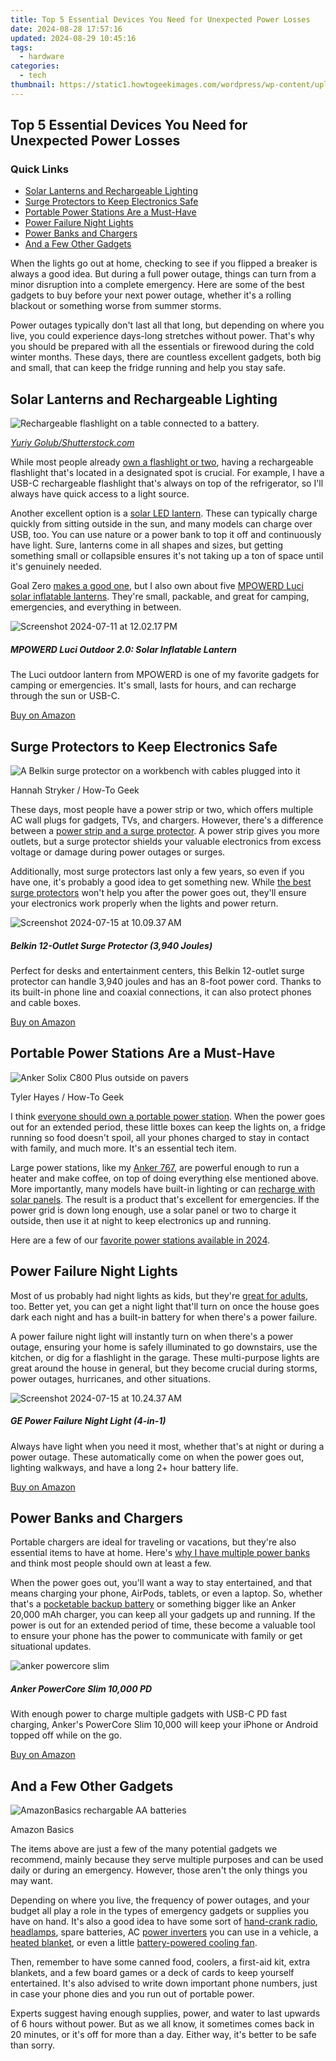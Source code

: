 ```yaml
---
title: Top 5 Essential Devices You Need for Unexpected Power Losses
date: 2024-08-28 17:57:16
updated: 2024-08-29 10:45:16
tags:
  - hardware
categories:
  - tech
thumbnail: https://static1.howtogeekimages.com/wordpress/wp-content/uploads/2024/07/some-essential-gadgets-for-when-there-is-a-power-outage-and-some-icons-around.jpg
---
```


## Top 5 Essential Devices You Need for Unexpected Power Losses

### Quick Links

* [Solar Lanterns and Rechargeable Lighting](https://instagram-video-files.techidaily.com/new-in-2024-step-by-step-guide-to-add-fun-filters-and-graphics-to-your-snapchat-story/)
* [Surge Protectors to Keep Electronics Safe](https://fox-cloud.techidaily.com/updated-launch-a-captivating-livestream-with-minimal-subscribers-for-2024/)
* [Portable Power Stations Are a Must-Have](https://facebook.techidaily.com/data-scrutiny-german-action-to-halt-facebooks-whatsapp-information-sweep/)
* [Power Failure Night Lights](https://win-howtos.techidaily.com/troubleshooting-fix-windows-11-display-brightness-issues/)
* [Power Banks and Chargers](https://android-location-track.techidaily.com/in-2024-ways-to-stop-parent-tracking-your-vivo-y100-drfone-by-drfone-virtual-android/)
* [And a Few Other Gadgets](https://extra-approaches.techidaily.com/updated-navigating-the-maze-of-music-rights-on-instagram/)

 When the lights go out at home, checking to see if you flipped a breaker is always a good idea. But during a full power outage, things can turn from a minor disruption into a complete emergency. Here are some of the best gadgets to buy before your next power outage, whether it's a rolling blackout or something worse from summer storms.

 Power outages typically don't last all that long, but depending on where you live, you could experience days-long stretches without power. That's why you should be prepared with all the essentials or firewood during the cold winter months. These days, there are countless excellent gadgets, both big and small, that can keep the fridge running and help you stay safe.

##  Solar Lanterns and Rechargeable Lighting

![Rechargeable flashlight on a table connected to a battery.](https://static1.howtogeekimages.com/wordpress/wp-content/uploads/2022/09/b90d1f1f.jpg) 

_[Yuriy Golub/Shutterstock.com](https://www.shutterstock.com/image-photo/torch-light-charging-via-power-bank-1234275136)_

 While most people already [own a flashlight or two](https://facebook-video-footage.techidaily.com/new-2024-approved-8-engaging-exercise-routines-for-active-viewership/), having a rechargeable flashlight that's located in a designated spot is crucial. For example, I have a USB-C rechargeable flashlight that's always on top of the refrigerator, so I'll always have quick access to a light source.

 Another excellent option is a [solar LED lantern](https://android-location-track.techidaily.com/in-2024-how-to-track-a-lost-motorola-moto-g34-5g-for-free-drfone-by-drfone-virtual-android/). These can typically charge quickly from sitting outside in the sun, and many models can charge over USB, too. You can use nature or a power bank to top it off and continuously have light. Sure, lanterns come in all shapes and sizes, but getting something small or collapsible ensures it's not taking up a ton of space until it's genuinely needed.

 Goal Zero [makes a good one](http://www.amazon.com/Goal-Zero-Crush-Powered-Lantern/dp/B07BMJPH8L?tag=hotoge-20&ascsubtag=UUhtgUeUpU2004030&asc%5Frefurl=https%3A%2F%2Fwww.howtogeek.com%2Fgadgets-to-buy-before-your-next-power-outage%2F&asc%5Fcampaign=Evergreen), but I also own about five [MPOWERD Luci solar inflatable lanterns](https://www.amazon.com/MPOWERD-Luci-Outdoor-2-0-Rechargeable/dp/B0BX2GN4KL?ref%5F=ast%5Fsto%5Fdp&th=1&tag=hotoge-20&ascsubtag=UUhtgUeUpU2004030&asc%5Frefurl=https%3A%2F%2Fwww.howtogeek.com%2Fgadgets-to-buy-before-your-next-power-outage%2F&asc%5Fcampaign=Evergreen). They're small, packable, and great for camping, emergencies, and everything in between.

![Screenshot 2024-07-11 at 12.02.17 PM](https://static1.howtogeekimages.com/wordpress/wp-content/uploads/2024/07/screenshot-2024-07-11-at-12-02-17-pm.jpg) 

#####  MPOWERD Luci Outdoor 2.0: Solar Inflatable Lantern

The Luci outdoor lantern from MPOWERD is one of my favorite gadgets for camping or emergencies. It's small, lasts for hours, and can recharge through the sun or USB-C. 

[Buy on Amazon](https://www.amazon.com/MPOWERD-Luci-Outdoor-2-0-Rechargeable/dp/B0BX2GN4KL?tag=hotoge-20&ascsubtag=UUhtgUeUpU2004030&asc%5Frefurl=https%3A%2F%2Fwww.howtogeek.com%2Fgadgets-to-buy-before-your-next-power-outage%2F&asc%5Fcampaign=Evergreen) 

##  Surge Protectors to Keep Electronics Safe

![A Belkin surge protector on a workbench with cables plugged into it](https://static1.howtogeekimages.com/wordpress/wp-content/uploads/2024/07/53036701303_951f23b6cd_o.jpg) 

Hannah Stryker / How-To Geek

 These days, most people have a power strip or two, which offers multiple AC wall plugs for gadgets, TVs, and chargers. However, there's a difference between a [power strip and a surge protector](https://techidaily.com/the-way-to-recover-deleted-photos-on-xiaomi-without-backup-by-fonelab-android-recover-photos/). A power strip gives you more outlets, but a surge protector shields your valuable electronics from excess voltage or damage during power outages or surges.

 Additionally, most surge protectors last only a few years, so even if you have one, it's probably a good idea to get something new. While [the best surge protectors](https://article-files.techidaily.com/updated-the-ultimate-rankings-top-budget-friendly-photo-editors-online-for-2024/) won't help you after the power goes out, they'll ensure your electronics work properly when the lights and power return.

![Screenshot 2024-07-15 at 10.09.37 AM](https://static1.howtogeekimages.com/wordpress/wp-content/uploads/2024/07/screenshot-2024-07-15-at-10-09-37-am.jpg) 

#####  Belkin 12-Outlet Surge Protector (3,940 Joules)

Perfect for desks and entertainment centers, this Belkin 12-outlet surge protector can handle 3,940 joules and has an 8-foot power cord. Thanks to its built-in phone line and coaxial connections, it can also protect phones and cable boxes.

[Buy on Amazon](https://www.amazon.com/Belkin-BE112230-08-12-Outlet-Power-Protector/dp/B000J2EN4S?tag=hotoge-20&ascsubtag=UUhtgUeUpU2004030&asc%5Frefurl=https%3A%2F%2Fwww.howtogeek.com%2Fgadgets-to-buy-before-your-next-power-outage%2F&asc%5Fcampaign=Evergreen) 

##  Portable Power Stations Are a Must-Have

![Anker Solix C800 Plus outside on pavers](https://static1.howtogeekimages.com/wordpress/wp-content/uploads/wm/2024/03/anker-solix-c800-plus-outside-on-pavers.JPG) 

Tyler Hayes / How-To Geek

 I think [everyone should own a portable power station](https://some-approaches.techidaily.com/updated-the-pros-guide-to-conquering-photovideo-importers-in-win11/). When the power goes out for an extended period, these little boxes can keep the lights on, a fridge running so food doesn't spoil, all your phones charged to stay in contact with family, and much more. It's an essential tech item.

 Large power stations, like my [Anker 767,](https://sim-unlock.techidaily.com/in-2024-android-unlock-code-sim-unlock-your-infinix-hot-40-phone-and-remove-locked-screen-by-drfone-android/) are powerful enough to run a heater and make coffee, on top of doing everything else mentioned above. More importantly, many models have built-in lighting or can [recharge with solar panels](https://screen-capture.techidaily.com/updated-2024-approved-game-streaming-tool-analysis-choose-obs-or-shadowplay/). The result is a product that's excellent for emergencies. If the power grid is down long enough, use a solar panel or two to charge it outside, then use it at night to keep electronics up and running.

 Here are a few of our [favorite power stations available in 2024](https://driver-download.techidaily.com/easy-tutorial-downloading-and-installing-latest-xp-pen-drivers/).

##  Power Failure Night Lights

 Most of us probably had night lights as kids, but they're [great for adults](https://video-capture.techidaily.com/elevate-your-gaming-experience-4-techniques-for-gameplay-snaps/), too. Better yet, you can get a night light that'll turn on once the house goes dark each night and has a built-in battery for when there's a power failure.

 A power failure night light will instantly turn on when there's a power outage, ensuring your home is safely illuminated to go downstairs, use the kitchen, or dig for a flashlight in the garage. These multi-purpose lights are great around the house in general, but they become crucial during storms, power outages, hurricanes, and other situations.

![Screenshot 2024-07-15 at 10.24.37 AM](https://static1.howtogeekimages.com/wordpress/wp-content/uploads/2024/07/screenshot-2024-07-15-at-10-24-37-am.jpg) 

#####  GE Power Failure Night Light (4-in-1)

Always have light when you need it most, whether that's at night or during a power outage. These automatically come on when the power goes out, lighting walkways, and have a long 2+ hour battery life. 

[Buy on Amazon](https://www.amazon.com/GE-Foldable-Emergency-Flashlight-29679/dp/B07C31FWMC?th=1&tag=hotoge-20&ascsubtag=UUhtgUeUpU2004030&asc%5Frefurl=https%3A%2F%2Fwww.howtogeek.com%2Fgadgets-to-buy-before-your-next-power-outage%2F&asc%5Fcampaign=Evergreen) 

##  Power Banks and Chargers

 Portable chargers are ideal for traveling or vacations, but they're also essential items to have at home. Here's [why I have multiple power banks](https://mondly-stories.techidaily.com/learn-czech-fast-top-rated-online-language-apps/) and think most people should own at least a few.

 When the power goes out, you'll want a way to stay entertained, and that means charging your phone, AirPods, tablets, or even a laptop. So, whether that's a [pocketable backup battery](https://fox-hovers.techidaily.com/updated-in-2024-achieving-audiovisual-consistency-in-premiers/) or something bigger like an Anker 20,000 mAh charger, you can keep all your gadgets up and running. If the power is out for an extended period of time, these become a valuable tool to ensure your phone has the power to communicate with family or get situational updates.

![anker powercore slim](https://static1.howtogeekimages.com/wordpress/wp-content/uploads/2023/09/anker-powercore-slim.png) 

#####  Anker PowerCore Slim 10,000 PD

With enough power to charge multiple gadgets with USB-C PD fast charging, Anker's PowerCore Slim 10,000 will keep your iPhone or Android topped off while on the go. 

[Buy on Amazon](https://www.amazon.com/Anker-Portable-10000mAh-Delivery-PowerCore/dp/B08LH26PFT/?th=1&tag=hotoge-20&ascsubtag=UUhtgUeUpU2004030&asc%5Frefurl=https%3A%2F%2Fwww.howtogeek.com%2Fgadgets-to-buy-before-your-next-power-outage%2F&asc%5Fcampaign=Evergreen) 

##  And a Few Other Gadgets

![AmazonBasics rechargable AA batteries](https://static1.howtogeekimages.com/wordpress/wp-content/uploads/2019/12/10fb15c7-5.png) 

Amazon Basics

 The items above are just a few of the many potential gadgets we recommend, mainly because they serve multiple purposes and can be used daily or during an emergency. However, those aren't the only things you may want.

 Depending on where you live, the frequency of power outages, and your budget all play a role in the types of emergency gadgets or supplies you have on hand. It's also a good idea to have some sort of [hand-crank radio](https://www.amazon.com/Emergency-Radio%EF%BC%8C4000mAh-Solar-Portable-Flashlight-Lamp%EF%BC%8CCell/dp/B083TLZN7G/?tag=hotoge-20&ascsubtag=UUhtgUeUpU2004030&asc%5Frefurl=https%3A%2F%2Fwww.howtogeek.com%2Fgadgets-to-buy-before-your-next-power-outage%2F&asc%5Fcampaign=Evergreen), [headlamps](https://www.amazon.com/Energizer-Universal-Lightweight-Emergency-Batteries/dp/B08WC2VYMS?tag=hotoge-20&ascsubtag=UUhtgUeUpU2004030&asc%5Frefurl=https%3A%2F%2Fwww.howtogeek.com%2Fgadgets-to-buy-before-your-next-power-outage%2F&asc%5Fcampaign=Evergreen), spare batteries, AC [power inverters](https://www.amazon.com/BESTEK-Inverter-Converter-Charger-Listed/dp/B07JJSW48V?tag=hotoge-20&ascsubtag=UUhtgUeUpU2004030&asc%5Frefurl=https%3A%2F%2Fwww.howtogeek.com%2Fgadgets-to-buy-before-your-next-power-outage%2F&asc%5Fcampaign=Evergreen) you can use in a vehicle, a [heated blanket](https://www.amazon.com/Washable-Extremely-Comfortable-Electric-Controller/dp/B097Q85J47?tag=hotoge-20&ascsubtag=UUhtgUeUpU2004030&asc%5Frefurl=https%3A%2F%2Fwww.howtogeek.com%2Fgadgets-to-buy-before-your-next-power-outage%2F&asc%5Fcampaign=Evergreen), or even a little [battery-powered cooling fan](https://www.amazon.com/10000mAh-Battery-Operated-Portable-Stroller/dp/B08C74XV6S?tag=hotoge-20&ascsubtag=UUhtgUeUpU2004030&asc%5Frefurl=https%3A%2F%2Fwww.howtogeek.com%2Fgadgets-to-buy-before-your-next-power-outage%2F&asc%5Fcampaign=Evergreen).

 Then, remember to have some canned food, coolers, a first-aid kit, extra blankets, and a few board games or a deck of cards to keep yourself entertained. It's also advised to write down important phone numbers, just in case your phone dies and you run out of portable power.

 Experts suggest having enough supplies, power, and water to last upwards of 6 hours without power. But as we all know, it sometimes comes back in 20 minutes, or it's off for more than a day. Either way, it's better to be safe than sorry.

<ins class="adsbygoogle"
     style="display:block"
     data-ad-format="autorelaxed"
     data-ad-client="ca-pub-7571918770474297"
     data-ad-slot="1223367746"></ins>



<ins class="adsbygoogle"
     style="display:block"
     data-ad-client="ca-pub-7571918770474297"
     data-ad-slot="8358498916"
     data-ad-format="auto"
     data-full-width-responsive="true"></ins>
